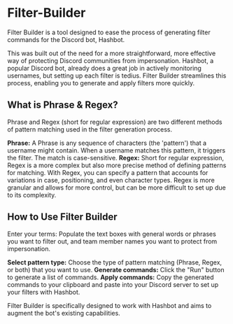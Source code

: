 # Filter-Builder
Filter Builder is a tool designed to ease the process of generating filter commands for the Discord bot, Hashbot. 

This was built out of the need for a more straightforward, more effective way of protecting Discord communities from impersonation. Hashbot, a popular Discord bot, already does a great job in actively monitoring usernames, but setting up each filter is tedius. Filter Builder streamlines this process, enabling you to generate and apply filters more quickly.

## What is Phrase & Regex?
Phrase and Regex (short for regular expression) are two different methods of pattern matching used in the filter generation process.

**Phrase:** A Phrase is any sequence of characters (the 'pattern') that a username might contain. When a username matches this pattern, it triggers the filter. The match is case-sensitive.
**Regex:** Short for regular expression, Regex is a more complex but also more precise method of defining patterns for matching. With Regex, you can specify a pattern that accounts for variations in case, positioning, and even character types. Regex is more granular and allows for more control, but can be more difficult to set up due to its complexity.

## How to Use Filter Builder
Enter your terms: Populate the text boxes with general words or phrases you want to filter out, and team member names you want to protect from impersonation.

**Select pattern type:** Choose the type of pattern matching (Phrase, Regex, or both) that you want to use.
**Generate commands:** Click the "Run" button to generate a list of commands.
**Apply commands:** Copy the generated commands to your clipboard and paste into your Discord server to set up your filters with Hashbot.

Filter Builder is specifically designed to work with Hashbot and aims to augment the bot's existing capabilities.
